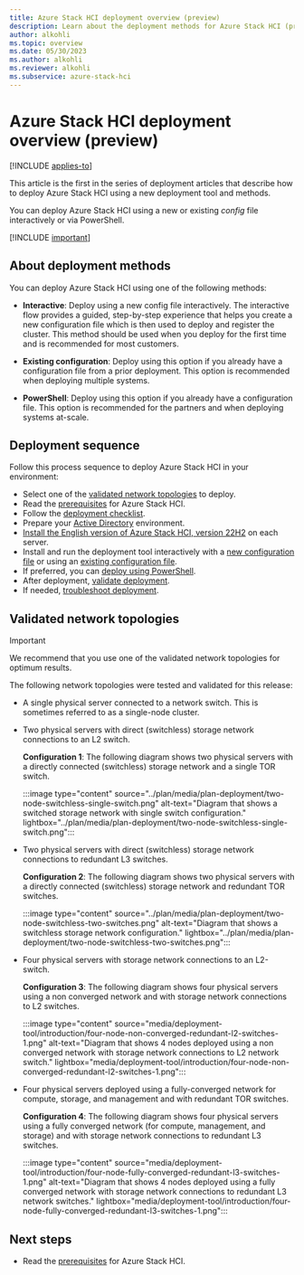 ```yaml
---
title: Azure Stack HCI deployment overview (preview)
description: Learn about the deployment methods for Azure Stack HCI (preview).
author: alkohli
ms.topic: overview
ms.date: 05/30/2023
ms.author: alkohli
ms.reviewer: alkohli
ms.subservice: azure-stack-hci
---
```


# Azure Stack HCI deployment overview (preview)

[!INCLUDE [applies-to](../../includes/hci-applies-to-supplemental-package.md)]

This article is the first in the series of deployment articles that describe how to deploy Azure Stack HCI using a new deployment tool and methods.

You can deploy Azure Stack HCI using a new or existing *config* file interactively or via PowerShell.

[!INCLUDE [important](../../includes/hci-preview.md)]

## About deployment methods

You can deploy Azure Stack HCI using one of the following methods:

- **Interactive**:  Deploy using a new config file interactively. The interactive flow provides a guided, step-by-step experience that helps you create a new configuration file which is then used to deploy and register the cluster. This method should be used when you deploy for the first time and is recommended for most customers.
 
- **Existing configuration**: Deploy using this option if you already have a configuration file from a prior deployment. This option is  recommended when deploying multiple systems.  

- **PowerShell**: Deploy using this option if you already have a configuration file. This option is recommended for the partners and when deploying systems at-scale.


## Deployment sequence

Follow this process sequence to deploy Azure Stack HCI in your environment:

- Select one of the [validated network topologies](#validated-network-topologies) to deploy.
- Read the [prerequisites](deployment-tool-prerequisites.md) for Azure Stack HCI.
- Follow the [deployment checklist](deployment-tool-checklist.md).
- Prepare your [Active Directory](deployment-tool-active-directory.md) environment.
- [Install the English version of Azure Stack HCI, version 22H2](deployment-tool-install-os.md) on each server.
- Install and run the deployment tool interactively with a [new configuration file](deployment-tool-new-file.md) or using an [existing configuration file](deployment-tool-existing-file.md).
- If preferred, you can [deploy using PowerShell](deployment-tool-powershell.md).
- After deployment, [validate deployment](deployment-tool-validate.md).
- If needed, [troubleshoot deployment](deployment-tool-troubleshoot.md).

## Validated network topologies

> [!IMPORTANT]
> We recommend that you use one of the validated network topologies for optimum results.

The following network topologies were tested and validated for this release:

- A single physical server connected to a network switch. This is sometimes referred to as a single-node cluster.

- Two physical servers with direct (switchless) storage network connections to an L2 switch.

    **Configuration 1**: The following diagram shows two physical servers with a directly connected (switchless) storage network and a single TOR switch.
    
    :::image type="content" source="../plan/media/plan-deployment/two-node-switchless-single-switch.png" alt-text="Diagram that shows a switched storage network with single switch configuration." lightbox="../plan/media/plan-deployment/two-node-switchless-single-switch.png":::

- Two physical servers with direct (switchless) storage network connections to redundant L3 switches.

    **Configuration 2**: The following diagram shows two physical servers with a directly connected (switchless) storage network and redundant TOR switches.

    :::image type="content" source="../plan/media/plan-deployment/two-node-switchless-two-switches.png" alt-text="Diagram that shows a switchless storage network configuration." lightbox="../plan/media/plan-deployment/two-node-switchless-two-switches.png":::

- Four physical servers with storage network connections to an L2-switch.

    **Configuration 3**: The following diagram shows four physical servers using a non converged network and with storage network connections to L2 switches.

    :::image type="content" source="media/deployment-tool/introduction/four-node-non-converged-redundant-l2-switches-1.png" alt-text="Diagram that shows 4 nodes deployed using a non converged network with storage network connections to L2 network switch." lightbox="media/deployment-tool/introduction/four-node-non-converged-redundant-l2-switches-1.png":::

- Four physical servers deployed using a fully-converged network for compute, storage, and management and with redundant TOR switches.

    **Configuration 4**: The following diagram shows four physical servers using a fully converged network (for compute, management, and storage) and with storage network connections to redundant L3 switches.

    :::image type="content" source="media/deployment-tool/introduction/four-node-fully-converged-redundant-l3-switches-1.png" alt-text="Diagram that shows 4 nodes deployed using a fully converged network with storage network connections to redundant L3 network switches." lightbox="media/deployment-tool/introduction/four-node-fully-converged-redundant-l3-switches-1.png":::

<!---- Two physical servers deployed using a switched storage network and redundant L3 switches.

- Two physical servers deployed using a fully-converged network for compute, storage, and management and with redundant L3 switches.--->

<!---**Configuration 3**: The following diagram shows two physical servers with a switched storage network and redundant L3 switches.

:::image type="content" source="media/deployment-tool/deployment-topology-2.png" alt-text="Diagram that shows a switched storage network configuration." lightbox="media/deployment-tool/deployment-topology-2.png":::

**Configuration 4**: The following diagram shows two physical servers with a fully-converged network for compute, storage, and management and with redundant L3 switches.

:::image type="content" source="media/deployment-tool/switched-converged-two-tor-switch.png" alt-text="Diagram that shows a fully-converged network configuration." lightbox="media/deployment-tool/switched-converged-two-tor-switch.png":::--->

## Next steps

- Read the [prerequisites](deployment-tool-prerequisites.md) for Azure Stack HCI.
